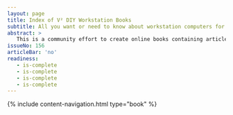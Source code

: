 ```yaml
---
layout: page
title: Index of V² DIY Workstation Books
subtitle: All you want or need to know about workstation computers for users, DIY, and retail folks
abstract: >
   This is a community effort to create online books containing articles that are consistent and cross referenced on all topics relevant to users as well as builders of workstation PCs. The structure allows readers ranging from newcomers to experts to quickly find the information that they are looking for. Tips, notes and references assist the newcomers while the can be safely ignored by the experts. We cover all topics through the entire life cycle of a workstation PC ranging from shopping, customization, installation, optimization, usage, maintenance, and repair. Going DIY on a workstation PC may easily save the user a thousand dollars, whereas it opens new and lucrative income streams for shop owners.
issueNo: 156
articleBar: 'no'
readiness:
   - is-complete
   - is-complete
   - is-complete
   - is-complete
---
```



{% include content-navigation.html type="book" %}
